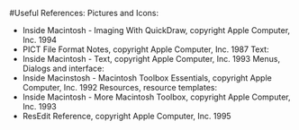#Useful References:
Pictures and Icons: 
- Inside Macintosh - Imaging With QuickDraw, copyright Apple Computer, Inc. 1994
- PICT File Format Notes, copyright Apple Computer, Inc. 1987 
Text:
- Inside Macintosh - Text, copyright Apple Computer, Inc. 1993
Menus, Dialogs and interface:
- Inside Macinstosh - Macintosh Toolbox Essentials, copyright Apple Computer, Inc. 1992
Resources, resource templates:
- Inside Macintosh - More Macintosh Toolbox, copyright Apple Computer, Inc. 1993
- ResEdit Reference, copyright Apple Computer, Inc. 1995
